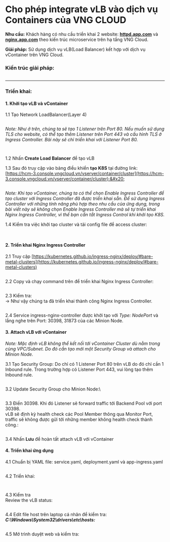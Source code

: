 # Cho phép integrate vLB vào dịch vụ Containers của VNG CLOUD

**Nhu cầu:**  Khách hàng có nhu cầu triển khai 2 website: [**httpd.app.com**](http://httpd.app.com/) và [**nginx.app.com**](http://nginx.app.com/) theo kiến trúc microservice trên hạ tầng VNG Cloud.

**Giải pháp:**  Sử dụng dịch vụ vLB(Load Balancer) kết hợp với dịch vụ vContainer trên VNG Cloud.

### **Kiến trúc giải pháp:** <a href="#chophepintegratevlbvaodichvucontainerscuavngcloud-kientrucgiaiphap" id="chophepintegratevlbvaodichvucontainerscuavngcloud-kientrucgiaiphap"></a>

<figure><img src="../../../../../.gitbook/assets/image (473).png" alt=""><figcaption></figcaption></figure>

***

### **Triển khai:** <a href="#chophepintegratevlbvaodichvucontainerscuavngcloud-trienkhai" id="chophepintegratevlbvaodichvucontainerscuavngcloud-trienkhai"></a>

#### **1. Khởi tạo vLB và vContainer** <a href="#chophepintegratevlbvaodichvucontainerscuavngcloud-1.khoitaovlbvavcontainer" id="chophepintegratevlbvaodichvucontainerscuavngcloud-1.khoitaovlbvavcontainer"></a>

1.1 Tạo Network LoadBalancer(Layer 4)

<figure><img src="../../../../../.gitbook/assets/image (474).png" alt=""><figcaption></figcaption></figure>

_Note: Như ở trên, chúng ta sẽ tạo 1 Listener trên Port 80. Nếu muốn sử dụng TLS cho website, có thể tạo thêm Listener trên Port 443 và cấu hình TLS ở Ingress Controller. Bài này sẽ chỉ triển khai với Listener Port 80._

<figure><img src="../../../../../.gitbook/assets/image (476).png" alt=""><figcaption></figcaption></figure>

<figure><img src="../../../../../.gitbook/assets/image (477).png" alt=""><figcaption></figcaption></figure>

1.2 Nhấn **Create Load Balancer** để tạo vLB

1.3 Sau đó truy cập vào bảng điều khiển **tạo K8S** tại đường link: [https://hcm-3.console.vngcloud.vn/vserver/container/cluster](https://hcm-3.console.vngcloud.vn/vserver/container/cluster):&#x20;

<figure><img src="../../../../../.gitbook/assets/image (478).png" alt=""><figcaption></figcaption></figure>

_Note: Khi tạo vContainer, chúng ta có thể chọn Enable Ingress Controller để tạo cluster với Ingress Controller đã được triển khai sẵn. Để sử dụng Ingress Controller với những tính năng phù hợp theo nhu cầu của ứng dụng, trong bài viết này sẽ không chọn Enable Ingress Controller mà sẽ tự triển khai Nginx Ingress Controller, vì thế bạn cần tắt Ingress Control khi khởi tạo K8S._

1.4 Kiểm tra việc khởi tạo cluster và tải config file để access cluster:

<figure><img src="../../../../../.gitbook/assets/image (480).png" alt=""><figcaption></figcaption></figure>

<figure><img src="../../../../../.gitbook/assets/image (481).png" alt=""><figcaption></figcaption></figure>

#### 2. Triển khai Nginx Ingress Controller <a href="#chophepintegratevlbvaodichvucontainerscuavngcloud-2.trienkhainginxingresscontroller" id="chophepintegratevlbvaodichvucontainerscuavngcloud-2.trienkhainginxingresscontroller"></a>

2.1 Truy cập [https://kubernetes.github.io/ingress-nginx/deploy/#bare-metal-clusters](https://kubernetes.github.io/ingress-nginx/deploy/#bare-metal-clusters)

<figure><img src="../../../../../.gitbook/assets/image (483).png" alt=""><figcaption></figcaption></figure>

2.2 Copy và chạy command trên để triển khai Nginx Ingress Controller:

<figure><img src="../../../../../.gitbook/assets/image (485).png" alt=""><figcaption></figcaption></figure>

2.3 Kiểm tra:\
→ Như vậy chúng ta đã triển khai thành công Nginx Ingress Controller.

<figure><img src="../../../../../.gitbook/assets/image (486).png" alt=""><figcaption></figcaption></figure>

2.4 Service ingress-nginx-controller được khởi tạo với _Type: NodePort_ và lắng nghe trên Port: 30398, 31873 của các Minion Node.

#### 3. Attach vLB với vContainer <a href="#chophepintegratevlbvaodichvucontainerscuavngcloud-3.attachvlbvoivcontainer" id="chophepintegratevlbvaodichvucontainerscuavngcloud-3.attachvlbvoivcontainer"></a>

_Note: Mặc định vLB không thể kết nối tới vContainer Cluster dù nằm trong cùng VPC/Subnet. Do đó cần tạo mới một Security Group và attach cho Minion Node._

3.1 Tạo Security Group: Do chỉ có 1 Listener Port 80 trên vLB do đó chỉ cần 1 Inbound rule. Trong trường hợp có Listener Port 443, vui lòng tạo thêm Inbound rule.

<figure><img src="../../../../../.gitbook/assets/image (487).png" alt=""><figcaption></figcaption></figure>

3.2 Update Security Group cho Minion Node:\


<figure><img src="../../../../../.gitbook/assets/image (488).png" alt=""><figcaption></figcaption></figure>

3.3 Điền 30398. Khi đó Listener sẽ forward traffic tới Backend Pool với port 30398.\
vLB sẽ định kỳ health check các Pool Member thông qua Monitor Port, traffic sẽ không được gửi tới những member không health check thành công.:

<figure><img src="../../../../../.gitbook/assets/image (489).png" alt=""><figcaption></figcaption></figure>

3.4 Nhấn **Lưu** để hoàn tất attach vLB với vContainer

#### 4. Triển khai ứng dụng <a href="#chophepintegratevlbvaodichvucontainerscuavngcloud-4.trienkhaiungdung" id="chophepintegratevlbvaodichvucontainerscuavngcloud-4.trienkhaiungdung"></a>

4.1 Chuẩn bị YAML file: service.yaml, deployment.yaml và app-ingress.yaml

<figure><img src="../../../../../.gitbook/assets/image (491).png" alt=""><figcaption></figcaption></figure>

4.2 Triển khai:

<figure><img src="../../../../../.gitbook/assets/image (492).png" alt=""><figcaption></figcaption></figure>

<figure><img src="../../../../../.gitbook/assets/image (494).png" alt=""><figcaption></figcaption></figure>

4.3 Kiểm tra\
Review the vLB status:

<figure><img src="../../../../../.gitbook/assets/image (495).png" alt=""><figcaption></figcaption></figure>

4.4 Edit file host trên laptop cá nhân để kiểm tra: _**C:\Windows\System32\drivers\etc\hosts:**_

<figure><img src="../../../../../.gitbook/assets/image (496).png" alt=""><figcaption></figcaption></figure>

4.5 Mở trình duyệt web và kiểm tra:

<figure><img src="../../../../../.gitbook/assets/image (497).png" alt=""><figcaption></figcaption></figure>
